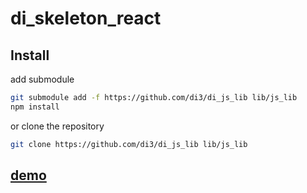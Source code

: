 # di_skeleton_react

## Install

add submodule
```sh
git submodule add -f https://github.com/di3/di_js_lib lib/js_lib
npm install
```
or clone the repository
```sh
git clone https://github.com/di3/di_js_lib lib/js_lib
```

## [demo](https://di3.github.io/di_skeletton_react)

